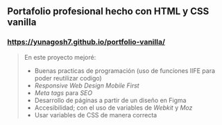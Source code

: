## Portafolio profesional hecho con HTML y CSS vanilla
### https://yunagosh7.github.io/portfolio-vanilla/

> En este proyecto mejoré:
> * Buenas practicas de programación (uso de funciones IIFE para poder reutilizar codigo)
> *  <i>Responsive Web Design Mobile First</i> 
> * <i>Meta tags </i> para <i>SEO</i> 
> * Desarrollo de páginas a partir de un diseño en Figma
> * Accesibilidad; con el uso de variables de <i>Webkit</i> y <i>Moz</i>
> * Usar variables de CSS de manera correcta
